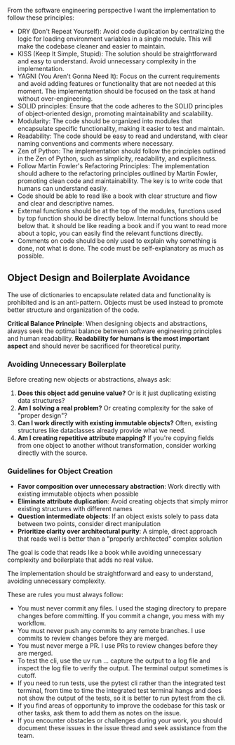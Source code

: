 From the software engineering perspective I want the implementation to follow these principles:

- DRY (Don't Repeat Yourself): Avoid code duplication by centralizing the logic for loading environment variables in a single module. This will make the codebase cleaner and easier to maintain.
- KISS (Keep It Simple, Stupid): The solution should be straightforward and easy to understand. Avoid unnecessary complexity in the implementation.
- YAGNI (You Aren't Gonna Need It): Focus on the current requirements and avoid adding features or functionality that are not needed at this moment. The implementation should be focused on the task at hand without over-engineering.
- SOLID principles: Ensure that the code adheres to the SOLID principles of object-oriented design, promoting maintainability and scalability.
- Modularity: The code should be organized into modules that encapsulate specific functionality, making it easier to test and maintain.
- Readability: The code should be easy to read and understand, with clear naming conventions and comments where necessary.
- Zen of Python: The implementation should follow the principles outlined in the Zen of Python, such as simplicity, readability, and explicitness.
- Follow Martin Fowler's Refactoring Principles: The implementation should adhere to the refactoring principles outlined by Martin Fowler, promoting clean code and maintainability. The key is to write code that humans can understand easily.
- Code should be able to read like a book with clear structure and flow and clear and descriptive names.
- External functions should be at the top of the modules, functions used by top function should be directly below. Internal functions should be below that. it should be like reading a book and if you want to read more about a topic, you can easily find the relevant functions directly.
- Comments on code should be only used to explain why something is done, not what is done. The code must be self-explanatory as much as possible.

## Object Design and Boilerplate Avoidance

The use of dictionaries to encapsulate related data and functionality is prohibited and is an anti-pattern. Objects must be used instead to promote better structure and organization of the code.

**Critical Balance Principle**: When designing objects and abstractions, always seek the optimal balance between software engineering principles and human readability. **Readability for humans is the most important aspect** and should never be sacrificed for theoretical purity.

### Avoiding Unnecessary Boilerplate

Before creating new objects or abstractions, always ask:

1. **Does this object add genuine value?** Or is it just duplicating existing data structures?
2. **Am I solving a real problem?** Or creating complexity for the sake of "proper design"?
3. **Can I work directly with existing immutable objects?** Often, existing structures like dataclasses already provide what we need.
4. **Am I creating repetitive attribute mapping?** If you're copying fields from one object to another without transformation, consider working directly with the source.

### Guidelines for Object Creation

- **Favor composition over unnecessary abstraction**: Work directly with existing immutable objects when possible
- **Eliminate attribute duplication**: Avoid creating objects that simply mirror existing structures with different names
- **Question intermediate objects**: If an object exists solely to pass data between two points, consider direct manipulation
- **Prioritize clarity over architectural purity**: A simple, direct approach that reads well is better than a "properly architected" complex solution

The goal is code that reads like a book while avoiding unnecessary complexity and boilerplate that adds no real value.

The implementation should be straightforward and easy to understand, avoiding unnecessary complexity.

These are rules you must always follow:

- You must never commit any files. I used the staging directory to prepare changes before committing. If you commit a change, you mess with my workflow.
- You must never push any commits to any remote branches. I use commits to review changes before they are merged.
- You must never merge a PR. I use PRs to review changes before they are merged.
- To test the cli, use the uv run ... capture the output to a log file and inspect the log file to verify the output. The terminal output sometimes is cutoff.
- If you need to run tests, use the pytest cli rather than the integrated test terminal, from time to time the integrated test terminal hangs and does not show the output of the tests, so it is better to run pytest from the cli.
- If you find areas of opportunity to improve the codebase for this task or other tasks, ask them to add them as notes on the issue.
- If you encounter obstacles or challenges during your work, you should document these issues in the issue thread and seek assistance from the team.
